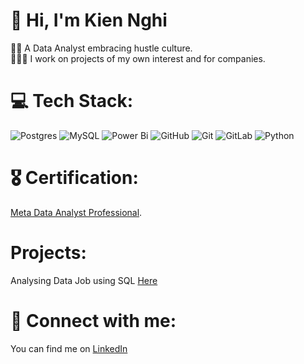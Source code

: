 # 👋 Hi, I'm Kien Nghi
👨‍💻 A Data Analyst embracing hustle culture. <br/>
👨🏻‍💼 I work on projects of my own interest and for companies.

# 💻 Tech Stack:
![Postgres](https://img.shields.io/badge/postgres-%23316192.svg?style=for-the-badge&logo=postgresql&logoColor=white) ![MySQL](https://img.shields.io/badge/mysql-4479A1.svg?style=for-the-badge&logo=mysql&logoColor=white) ![Power Bi](https://img.shields.io/badge/power_bi-F2C811?style=for-the-badge&logo=powerbi&logoColor=black) ![GitHub](https://img.shields.io/badge/github-%23121011.svg?style=for-the-badge&logo=github&logoColor=white) ![Git](https://img.shields.io/badge/git-%23F05033.svg?style=for-the-badge&logo=git&logoColor=white) ![GitLab](https://img.shields.io/badge/gitlab-%23181717.svg?style=for-the-badge&logo=gitlab&logoColor=white) ![Python](https://img.shields.io/badge/python-3670A0?style=for-the-badge&logo=python&logoColor=ffdd54)

 # 🎖 Certification: 

[Meta Data Analyst Professional](https://coursera.org/share/a80b04634648c595e280088647f5a298).


# Projects: 
Analysing Data Job using SQL [Here](https://github.com/KingNghi/SQL_Project_Data_Job_Analysis)

# 🤳 Connect with me:

You can find me on [LinkedIn](https://www.linkedin.com/in/ngh%E1%BB%8B-tr%E1%BA%A7n-35ba2822a/)
